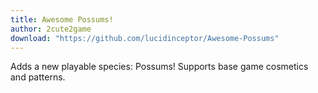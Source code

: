 ```yaml
---
title: Awesome Possums!
author: 2cute2game
download: "https://github.com/lucidinceptor/Awesome-Possums"
---
```


Adds a new playable species: Possums! Supports base game cosmetics and patterns.
